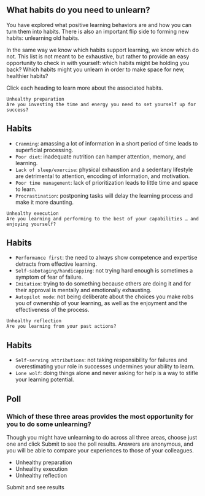 ## What habits do you need to unlearn?

You have explored what positive learning behaviors are and how you can turn them into habits. There is also an important flip side to forming new habits: unlearning old habits.

In the same way we know which habits support learning, we know which do not. This list is not meant to be exhaustive, but rather to provide an easy opportunity to check in with yourself: which habits might be holding you back? Which habits might you unlearn in order to make space for new, healthier habits?

Click each heading to learn more about the associated habits.
```
Unhealthy preparation
Are you investing the time and energy you need to set yourself up for success?
```
## Habits

+ `Cramming`: amassing a lot of information in a short period of time leads to superficial processing.
+ `Poor diet`: inadequate nutrition can hamper attention, memory, and learning.
+ `Lack of sleep/exercise`: physical exhaustion and a sedentary lifestyle are detrimental to attention, encoding of information, and motivation.
+ `Poor time management`: lack of prioritization leads to little time and space to learn.
+ `Procrastination`: postponing tasks will delay the learning process and make it more daunting.
```
Unhealthy execution
Are you learning and performing to the best of your capabilities … and enjoying yourself?

```
## Habits

+ `Performance first`: the need to always show competence and expertise detracts from effective learning.
+ `Self-sabotaging/handicapping`: not trying hard enough is sometimes a symptom of fear of failure.
+ `Imitation`: trying to do something because others are doing it and for their approval is mentally and emotionally exhausting.
+ `Autopilot mode`: not being deliberate about the choices you make robs you of ownership of your learning, as well as the enjoyment and the effectiveness of the process.

```
Unhealthy reflection
Are you learning from your past actions?
```
## Habits

+ `Self-serving attributions`: not taking responsibility for failures and overestimating your role in successes undermines your ability to learn.
+ `Lone wolf`: doing things alone and never asking for help is a way to stifle your learning potential.

## Poll

### Which of these three areas provides the most opportunity for you to do some unlearning?

Though you might have unlearning to do across all three areas, choose just one and click Submit to see the poll results. Answers are anonymous, and you will be able to compare your experiences to those of your colleagues.

+ Unhealthy preparation
+ Unhealthy execution
+ Unhealthy reflection

Submit and see results
